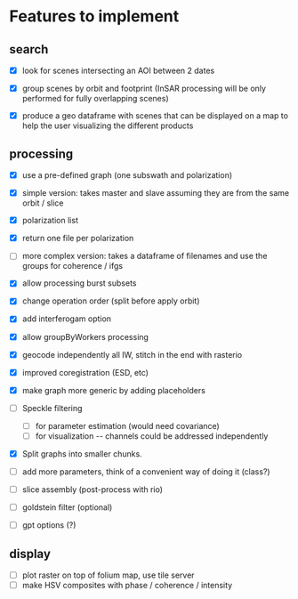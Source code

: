# Features to implement

## search
- [x] look for scenes intersecting an AOI between 2 dates
- [x] group scenes by orbit and footprint (InSAR processing will be only performed for fully overlapping scenes)
- [x] produce a geo dataframe with scenes that can be displayed on a map to help the user visualizing the different products


## processing
- [x] use a pre-defined graph (one subswath and polarization)
- [x] simple version: takes master and slave assuming they are from the same orbit / slice
- [x] polarization list
- [x] return one file per polarization
- [ ] more complex version: takes a dataframe of filenames and use the groups for coherence / ifgs
- [x] allow processing burst subsets
- [x] change operation order (split before apply orbit)
- [x] add interferogam option
- [x] allow groupByWorkers processing
- [x] geocode independently all IW, stitch in the end with rasterio
- [x] improved coregistration (ESD, etc)
- [x] make graph more generic by adding placeholders
- [ ] Speckle filtering
    - [ ] for parameter estimation (would need covariance)
    - [ ] for visualization -- channels could be addressed independently

- [x] Split graphs into smaller chunks.  

- [ ] add more parameters, think of a convenient way of doing it (class?)
- [ ] slice assembly (post-process with rio)
- [ ] goldstein filter (optional)
- [ ] gpt options (?)

## display

- [ ] plot raster on top of folium map, use tile server
- [ ] make HSV composites with phase / coherence / intensity
